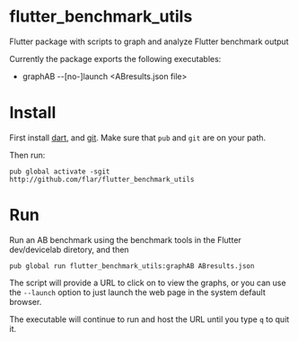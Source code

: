 # flutter_benchmark_utils

Flutter package with scripts to graph and analyze Flutter benchmark output

Currently the package exports the following executables:
- graphAB --[no-]launch <ABresults.json file>

# Install

First install [dart](https://dart.dev/get-dart), and
[git](https://git-scm.com/book/en/v2/Getting-Started-Installing-Git).
Make sure that `pub` and `git` are on your path.

Then run:
```shell
pub global activate -sgit http://github.com/flar/flutter_benchmark_utils
```

# Run
Run an AB benchmark using the benchmark tools in the Flutter dev/devicelab diretory, and then
```shell
pub global run flutter_benchmark_utils:graphAB ABresults.json
```

The script will provide a URL to click on to view the graphs, or you can use the `--launch`
option to just launch the web page in the system default browser.

The executable will continue to run and host the URL until you type `q` to quit it.
